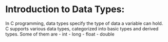 # Introduction to Data Types:

In C programming, data types specify the type of data a variable can hold. C supports various data types, categorized into basic types and derived types. Some of them are 
                                    \- int
                                    - long
                                    - float
                                    - double
